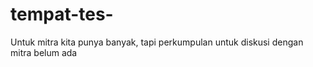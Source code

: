 # tempat-tes-
Untuk  mitra kita punya banyak, tapi perkumpulan untuk diskusi dengan mitra belum ada 
